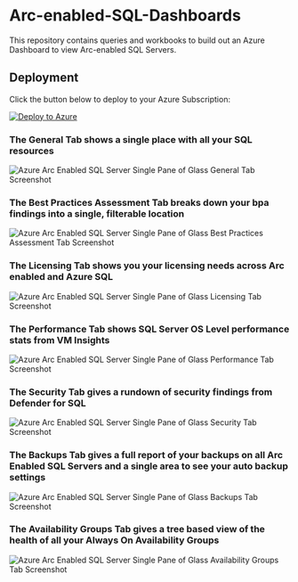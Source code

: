 # Arc-enabled-SQL-Dashboards
This repository contains queries and workbooks to build out an Azure Dashboard to view Arc-enabled SQL Servers.

## Deployment
Click the button below to deploy to your Azure Subscription:

[![Deploy to Azure](https://aka.ms/deploytoazurebutton)](README_REPLACE_URL)

### The General Tab shows a single place with all your SQL resources
![Azure Arc Enabled SQL Server Single Pane of Glass General Tab Screenshot](images/general_tab_workbook.png)

### The Best Practices Assessment Tab breaks down your bpa findings into a single, filterable location
![Azure Arc Enabled SQL Server Single Pane of Glass Best Practices Assessment Tab Screenshot](images/bpa_tab_workbook.png)

### The Licensing Tab shows you your licensing needs across Arc enabled and Azure SQL
![Azure Arc Enabled SQL Server Single Pane of Glass Licensing Tab Screenshot](images/licensing_tab_workbook.png)

### The Performance Tab shows SQL Server OS Level performance stats from VM Insights
![Azure Arc Enabled SQL Server Single Pane of Glass Performance Tab Screenshot](images/perf_tab_workbook.png)

### The Security Tab gives a rundown of security findings from Defender for SQL
![Azure Arc Enabled SQL Server Single Pane of Glass Security Tab Screenshot](images/security_tab_workbook.png)

### The Backups Tab gives a full report of your backups on all Arc Enabled SQL Servers and a single area to see your auto backup settings
![Azure Arc Enabled SQL Server Single Pane of Glass Backups Tab Screenshot](images/backup_tab_workbook.png)

### The Availability Groups Tab gives a tree based view of the health of all your Always On Availability Groups
![Azure Arc Enabled SQL Server Single Pane of Glass Availability Groups Tab Screenshot](images/aoag_tab_workbook.png)